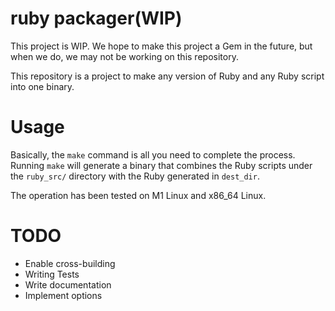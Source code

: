 # ruby packager(WIP)

This project is WIP. We hope to make this project a Gem in the future, but when we do, we may not be working on this repository.

This repository is a project to make any version of Ruby and any Ruby script into one binary.

# Usage

Basically, the `make` command is all you need to complete the process. Running `make` will generate a binary that combines the Ruby scripts under the `ruby_src/` directory with the Ruby generated in `dest_dir`.

The operation has been tested on M1 Linux and x86_64 Linux.


# TODO
- Enable cross-building
- Writing Tests
- Write documentation
- Implement options

